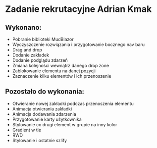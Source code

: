 # Zadanie rekrutacyjne Adrian Kmak

## Wykonano:

- Pobranie biblioteki MudBlazor
- Wyczyszczenie rozwiązania i przygotowanie bocznego nav baru
- Drag and drop
- Dodanie zakładek
- Dodanie podglądu zdarzeń
- Zmiana kolejności wewnątrz danego drop zone
- Zablokowanie elementu na danej pozycji
- Zaznaczenie kilku elementów i ich przenoszenie

## Pozostało do wykonania:

- Otwieranie nowej zakładki podczas przenoszenia elementu
- Animacja otwierania zakładki
- Animacja dodawania zdarzenia
- Przygotowanie karty użytkownika
- Stylowanie co drugi element w grupie na inny kolor
- Gradient w tle
- RWD
- Stylowanie i ostatnie szlify
